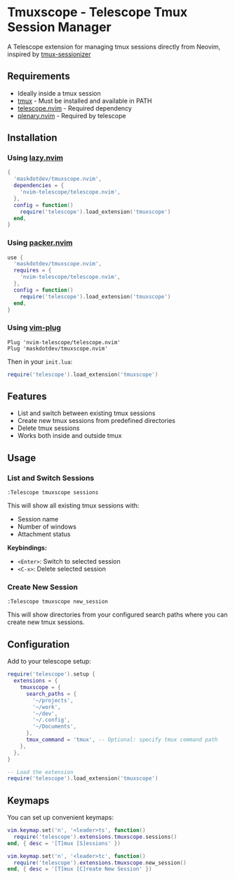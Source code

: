 # Tmuxscope - Telescope Tmux Session Manager

A Telescope extension for managing tmux sessions directly from Neovim, inspired by [tmux-sessionizer](https://github.com/ThePrimeagen/tmux-sessionizer)

## Requirements
- Ideally inside a tmux session
- [tmux](https://github.com/tmux/tmux) - Must be installed and available in PATH
- [telescope.nvim](https://github.com/nvim-telescope/telescope.nvim) - Required dependency
- [plenary.nvim](https://github.com/nvim-lua/plenary.nvim) - Required by telescope 

## Installation

### Using [lazy.nvim](https://github.com/folke/lazy.nvim)

```lua
{
  'maskdotdev/tmuxscope.nvim',
  dependencies = {
    'nvim-telescope/telescope.nvim',
  },
  config = function()
    require('telescope').load_extension('tmuxscope')
  end,
}
```

### Using [packer.nvim](https://github.com/wbthomason/packer.nvim)

```lua
use {
  'maskdotdev/tmuxscope.nvim',
  requires = {
    'nvim-telescope/telescope.nvim',
  },
  config = function()
    require('telescope').load_extension('tmuxscope')
  end,
}
```

### Using [vim-plug](https://github.com/junegunn/vim-plug)

```vim
Plug 'nvim-telescope/telescope.nvim'
Plug 'maskdotdev/tmuxscope.nvim'
```

Then in your `init.lua`:
```lua
require('telescope').load_extension('tmuxscope')
```

## Features

- List and switch between existing tmux sessions
- Create new tmux sessions from predefined directories
- Delete tmux sessions
- Works both inside and outside tmux

## Usage

### List and Switch Sessions

```vim
:Telescope tmuxscope sessions
```

This will show all existing tmux sessions with:
- Session name
- Number of windows
- Attachment status

**Keybindings:**
- `<Enter>`: Switch to selected session
- `<C-x>`: Delete selected session

### Create New Session

```vim
:Telescope tmuxscope new_session
```

This will show directories from your configured search paths where you can create new tmux sessions.

## Configuration

Add to your telescope setup:

```lua
require('telescope').setup {
  extensions = {
    tmuxscope = {
      search_paths = {
        '~/projects',
        '~/work',
        '~/dev',
        '~/.config',
        '~/Documents',
      },
      tmux_command = 'tmux', -- Optional: specify tmux command path
    },
  },
}

-- Load the extension
require('telescope').load_extension('tmuxscope')
```

## Keymaps

You can set up convenient keymaps:

```lua
vim.keymap.set('n', '<leader>ts', function()
  require('telescope').extensions.tmuxscope.sessions()
end, { desc = '[T]mux [S]essions' })

vim.keymap.set('n', '<leader>tc', function()
  require('telescope').extensions.tmuxscope.new_session()
end, { desc = '[T]mux [C]reate New Session' })
```

